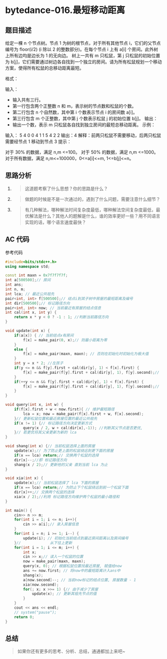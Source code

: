 # bytedance-016.最短移动距离

## 题目描述

给定一棵 n 个节点树。节点 1 为树的根节点，对于所有其他节点 i，它们的父节点编号为 floor(i/2) (i 除以 2 的整数部分)。在每个节点 i 上有 a[i] 个房间。此外树上所有边均是边长为 1 的无向边。
树上一共有 m 只松鼠，第 j 只松鼠的初始位置为 b[j]，它们需要通过树边各自找到一个独立的房间。请为所有松鼠规划一个移动方案，使得所有松鼠的总移动距离最短。

格式：


输入：
- 输入共有三行。
- 第一行包含两个正整数 n 和 m，表示树的节点数和松鼠的个数。
- 第二行包含 n 个自然数，其中第 i 个数表示节点 i 的房间数 a[i]。
- 第三行包含 m 个正整数，其中第 j 个数表示松鼠 j 的初始位置 b[j]。
输出：
- 输出一个数，表示 m 只松鼠各自找到独立房间的最短总移动距离。
示例：


输入：
     5 4
     0 0 4 1 1
     5 4 2 2
输出：4
解释：前两只松鼠不需要移动，后两只松鼠需要经节点 1 移动到节点 3
提示：

对于 30% 的数据，满足 n,m <=100。
对于 50% 的数据，满足 n,m <=1000。
对于所有数据，满足 n,m<=100000，0<=a[i]<=m, 1<=b[j]<=n。

## 思路分析

1.  > 这道题考察了什么思想？你的思路是什么？
    
2.  > 做题的时候是不是一次通过的，遇到了什么问题，需要注意什么细节？
    
3.  > 有几种解法，哪种解法时间复杂度最低，哪种解法空间复杂度最低，最优解法是什么？其他人的题解是什么，谁的效率更好一些？用不同语言实现的话，哪个语言速度最快？
    

## AC 代码

参考代码

```c++
#include<bits/stdc++.h>
using namespace std;

const int maxn = 0x7f7f7f7f;
int a[500500];// 房间
int ans;
int n, m;
int lca; // 最近公共祖先
pair<int, int> f[500500];// 结点i到其子树中房屋的最短距离及编号
int dir[500500];// 标记路径方向
pair<int, int> now; // 当前最近有房屋的结点信息
int cal(int x, int y) {
    return x * y < 0 ? -1 : 1; //判断当前路径方向
}

void update(int x) {
    if(a[x]) { // 当前结点x有房间
        f[x] = make_pair(0, x);// 则最小距离为零
    }
    else {
        f[x] = make_pair(maxn, maxn); // 否则在初始化时初始化为极大值
    }
    int y = x * 2; //左孩子
    if(y <= n && f[y].first + cal(dir[y], 1) < f[x].first) {
        f[x] = make_pair(f[y].first + cal(dir[y], 1), f[y].second);//  更新当前结点最新值
    }
    if(++y <= n && f[y].first + cal(dir[y], 1) < f[x].first) {
        f[x] = make_pair(f[y].first + cal(dir[y], 1), f[y].second);//  更新当前结点最新值
    }
}

void query(int x, int w) {
    if(f[x].first + w < now.first){ // 维护最短路径
        lca = x; now = make_pair(f[x].first + w, f[x].second);
    }// 更新松鼠位置和最近房屋位置的最近公共祖先
    if(x != 1) {// 标记路径方向决定更新方式
        query(x / 2, w + cal(dir[x],-1)); //判断其父节点是否更优, 
    }// 若更优将其父亲更新为新的 lca
}

void shang(int x) {// 当前松鼠选择上面的房屋
    update(x);// 为了防止更上面的松鼠绕远到更下面的房屋
    if(x == lca) return;// 交换两个松鼠的选择
    dir[x]--;//即 标记路径方向
    shang(x / 2);// 更新他的父亲 直到当前 lca 为止
}

void xia(int x) {
    update(x);// 当前松鼠选择了 lca 下面的房屋
    if(x == lca) return;// 为防止下个松鼠绕远到前一个松鼠下面
    dir[x]++;// 交换两个松鼠的选择
    xia(x / 2);//利用 标记路径方向维护两个松鼠的最小路径和
}

int main() {
    cin>> n >> m;
    for(int i = 1; i <= n; i++){
        cin >> a[i];// 录入房屋信息
    }
    for(int i = n; i >= 1; i--) {
        update(i); // 初始化当前结点到最近房间距离以及房间编号
    }//             从下往上更新
    for(int i = 1; i <= m; i++) {
        int x;
        cin >> x;// 读入一个松鼠的位置
        now = make_pair(maxn, maxn);
        query(x, 0); // 根据松鼠位置找最近房屋, 赋值给now
        ans += now.first; // 将now中的最短距离计入ans中
        shang(x);
        a[now.second]--; // 当前now标记的结点位置, 房屋数量 - 1
        xia(now.second);
        for(; x; x >>= 1) {// 由于减少了房屋
            update(x); // 更新其祖先节点的值
        }
    }
    cout << ans << endl;
    // system("pause");
    return 0;
}
```

## 总结

> 如果你还有更多的思考、分析、总结，通通都加上来吧~
